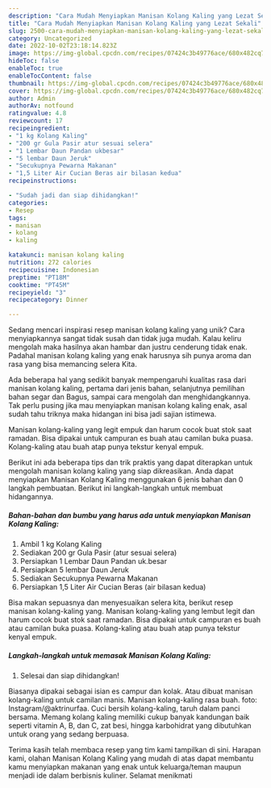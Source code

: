 ```yaml
---
description: "Cara Mudah Menyiapkan Manisan Kolang Kaling yang Lezat Sekali"
title: "Cara Mudah Menyiapkan Manisan Kolang Kaling yang Lezat Sekali"
slug: 2500-cara-mudah-menyiapkan-manisan-kolang-kaling-yang-lezat-sekali
category: Uncategorized
date: 2022-10-02T23:18:14.823Z
image: https://img-global.cpcdn.com/recipes/07424c3b49776ace/680x482cq70/manisan-kolang-kaling-foto-resep-utama.jpg
hideToc: false
enableToc: true
enableTocContent: false
thumbnail: https://img-global.cpcdn.com/recipes/07424c3b49776ace/680x482cq70/manisan-kolang-kaling-foto-resep-utama.jpg
cover: https://img-global.cpcdn.com/recipes/07424c3b49776ace/680x482cq70/manisan-kolang-kaling-foto-resep-utama.jpg
author: Admin
authorAv: notfound
ratingvalue: 4.8
reviewcount: 17
recipeingredient:
- "1 kg Kolang Kaling"
- "200 gr Gula Pasir atur sesuai selera"
- "1 Lembar Daun Pandan ukbesar"
- "5 lembar Daun Jeruk"
- "Secukupnya Pewarna Makanan"
- "1,5 Liter Air Cucian Beras air bilasan kedua"
recipeinstructions:

- "Sudah jadi dan siap dihidangkan!"
categories:
- Resep
tags:
- manisan
- kolang
- kaling

katakunci: manisan kolang kaling 
nutrition: 272 calories
recipecuisine: Indonesian
preptime: "PT18M"
cooktime: "PT45M"
recipeyield: "3"
recipecategory: Dinner

---
```





Sedang mencari inspirasi resep manisan kolang kaling yang unik? Cara menyiapkannya sangat tidak susah dan tidak juga mudah. Kalau keliru mengolah maka hasilnya akan hambar dan justru cenderung tidak enak. Padahal manisan kolang kaling yang enak harusnya sih punya aroma dan rasa yang bisa memancing selera Kita.





Ada beberapa hal yang sedikit banyak mempengaruhi kualitas rasa dari manisan kolang kaling, pertama dari jenis bahan, selanjutnya pemilihan bahan segar dan Bagus, sampai cara mengolah dan menghidangkannya. Tak perlu pusing jika mau menyiapkan manisan kolang kaling enak,      asal sudah tahu triknya maka hidangan ini bisa jadi sajian istimewa.














Manisan kolang-kaling yang legit empuk dan harum cocok buat stok saat ramadan. Bisa dipakai untuk campuran es buah atau camilan buka puasa. Kolang-kaling atau buah atap punya tekstur kenyal empuk.






Berikut ini ada beberapa tips dan trik praktis yang dapat diterapkan untuk mengolah manisan kolang kaling yang siap dikreasikan. Anda dapat menyiapkan Manisan Kolang Kaling menggunakan 6 jenis bahan dan 0 langkah pembuatan. Berikut ini langkah-langkah untuk membuat hidangannya.

<!--inarticleads1-->

##### Bahan-bahan dan bumbu yang harus ada untuk menyiapkan Manisan Kolang Kaling:

1. Ambil 1 kg Kolang Kaling
1. Sediakan 200 gr Gula Pasir (atur sesuai selera)
1. Persiapkan 1 Lembar Daun Pandan uk.besar
1. Persiapkan 5 lembar Daun Jeruk
1. Sediakan Secukupnya Pewarna Makanan
1. Persiapkan 1,5 Liter Air Cucian Beras (air bilasan kedua)


Bisa makan sepuasnya dan menyesuaikan selera kita, berikut resep manisan kolang-kaling yang. Manisan kolang-kaling yang lembut legit dan harum cocok buat stok saat ramadan. Bisa dipakai untuk campuran es buah atau camilan buka puasa. Kolang-kaling atau buah atap punya tekstur kenyal empuk. 

<!--inarticleads2-->

##### Langkah-langkah untuk memasak Manisan Kolang Kaling:


1. Selesai dan siap dihidangkan!

Biasanya dipakai sebagai isian es campur dan kolak. Atau dibuat manisan kolang-kaling untuk camilan manis. Manisan kolang-kaling rasa buah. foto: Instagram/@aktrinurfaa. Cuci bersih kolang-kaling, taruh dalam panci bersama. Memang kolang kaling memiliki cukup banyak kandungan baik seperti vitamin A, B, dan C, zat besi, hingga karbohidrat yang dibutuhkan untuk orang yang sedang berpuasa. 

Terima kasih telah membaca resep yang tim kami tampilkan di sini. Harapan kami, olahan Manisan Kolang Kaling yang mudah di atas dapat membantu kamu menyiapkan makanan yang enak untuk keluarga/teman maupun menjadi ide dalam berbisnis kuliner. Selamat menikmati
